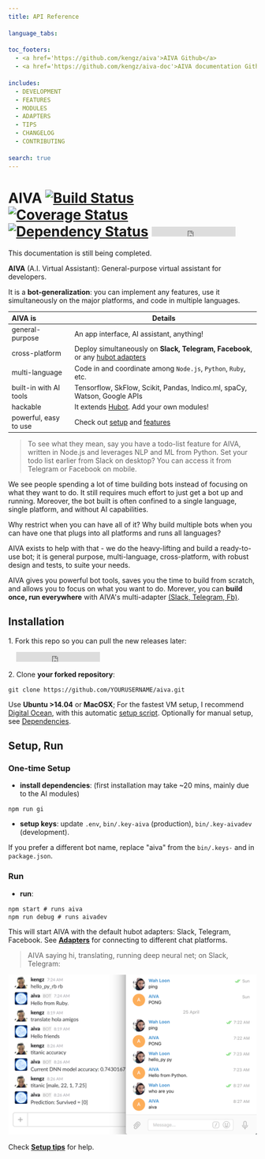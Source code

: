 ```yaml
---
title: API Reference

language_tabs:

toc_footers:
  - <a href='https://github.com/kengz/aiva'>AIVA Github</a>
  - <a href='https://github.com/kengz/aiva-doc'>AIVA documentation Github</a>

includes:
  - DEVELOPMENT
  - FEATURES
  - MODULES
  - ADAPTERS
  - TIPS
  - CHANGELOG
  - CONTRIBUTING

search: true
---
```


# AIVA [![Build Status](https://travis-ci.org/kengz/aiva.svg?branch=aiva-v3)](https://travis-ci.org/kengz/aiva) [![Coverage Status](https://coveralls.io/repos/github/kengz/aiva/badge.svg?branch=aiva-v3)](https://coveralls.io/github/kengz/aiva?branch=master) [![Dependency Status](https://gemnasium.com/kengz/jarvis.svg)](https://gemnasium.com/kengz/jarvis) <iframe src="https://ghbtns.com/github-btn.html?user=kengz&repo=aiva&type=star&count=true" frameborder="0" scrolling="0" width="170px" height="20px"></iframe>

<aside class="warning">
This documentation is still being completed.
</aside>

**AIVA** (A.I. Virtual Assistant): General-purpose virtual assistant for developers.

It is a **bot-generalization**: you can implement any features, use it simultaneously on the major platforms, and code in multiple languages.


| AIVA is | Details |
|:---|---|
| general-purpose | An app interface, AI assistant, anything! |
| cross-platform | Deploy simultaneously on **Slack, Telegram, Facebook**, or any [hubot adapters](https://github.com/github/hubot/blob/master/docs/adapters.md) |
| multi-language | Code in and coordinate among `Node.js`, `Python`, `Ruby`, etc. |
| built-in with AI tools | Tensorflow, SkFlow, Scikit, Pandas, Indico.ml, spaCy, Watson, Google APIs |
| hackable | It extends [Hubot](https://github.com/github/hubot). Add your own modules! |
| powerful, easy to use | Check out [setup](#setup) and [features](#features) |

>To see what they mean, say you have a todo-list feature for AIVA, written in Node.js and leverages NLP and ML from Python. Set your todo list earlier from Slack on desktop? You can access it from Telegram or Facebook on mobile.

We see people spending a lot of time building bots instead of focusing on what they want to do. It still requires much effort to just get a bot up and running. Moreover, the bot built is often confined to a single language, single platform, and without AI capabilities.

Why restrict when you can have all of it? Why build multiple bots when you can have one that plugs into all platforms and runs all languages?

AIVA exists to help with that - we do the heavy-lifting and build a ready-to-use bot; it is general purpose, multi-language, cross-platform, with robust design and tests, to suite your needs. 

AIVA gives you powerful bot tools, saves you the time to build from scratch, and allows you to focus on what you want to do. Morever, you can **build once, run everywhere** with AIVA's multi-adapter [(Slack, Telegram, Fb)](#adapters).



## Installation

1\. Fork this repo so you can pull the new releases later:

&nbsp; &nbsp; <iframe src="https://ghbtns.com/github-btn.html?user=kengz&repo=aiva&type=fork&count=true" frameborder="0" scrolling="0" width="170px" height="20px"></iframe>

2\. Clone **your forked repository**:

```shell
git clone https://github.com/YOURUSERNAME/aiva.git
```

Use **Ubuntu >14.04** or **MacOSX**; For the fastest VM setup, I recommend [Digital Ocean](https://www.digitalocean.com), with this automatic [setup script](https://github.com/kengz/mac_setup). Optionally for manual setup, see [Dependencies](#dependencies).



## <a name="setup"></a>Setup, Run

### <a name="one-time-setup"></a>One-time Setup
- **install dependencies**: (first installation may take ~20 mins, mainly due to the AI modules)

```shell
npm run gi
```

- **setup keys**: update `.env`, `bin/.key-aiva` (production), `bin/.key-aivadev` (development).

<aside class="notice">
If you prefer a different bot name, replace "aiva" from the <code>bin/.keys-</code> and in <code>package.json</code>.
</aside>


### <a name="run"></a>Run
- **run**: 

```shell
npm start # runs aiva
npm run debug # runs aivadev
```

This will start AIVA with the default hubot adapters: Slack, Telegram, Facebook. See [**Adapters**](#adapters) for connecting to different chat platforms.

>AIVA saying hi, translating, running deep neural net; on Slack, Telegram:
<img alt="AIVA on Slack, Telegram" src="./images/npm_start.png" />


Check [**Setup tips**](#setup-tips) for help.

